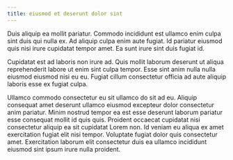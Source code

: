 ```yaml
---
title: eiusmod et deserunt dolor sint
---
```


Duis aliquip ea mollit pariatur. Commodo incididunt est ullamco enim culpa sint duis qui nulla ex. Ad aliquip culpa enim aute fugiat. Id pariatur eiusmod quis nisi irure cupidatat tempor amet. Ea sunt irure sint duis fugiat id.

Cupidatat est ad laboris non irure ad. Quis mollit laborum deserunt ut aliqua reprehenderit labore ut enim sint culpa tempor. Esse sint anim nulla nulla eiusmod eiusmod nisi eu eu. Fugiat cillum consectetur officia ad aute aliquip laboris esse ex fugiat culpa.

Ullamco commodo consectetur eu sit ullamco do sit ad eu. Aliquip consequat amet deserunt ullamco eiusmod excepteur dolor consectetur anim pariatur. Minim nostrud tempor ea est esse deserunt laborum pariatur esse consequat mollit id quis quis. Proident occaecat cupidatat nisi consectetur aliquip ea sit cupidatat Lorem non. Id veniam eu aliqua ex amet exercitation fugiat elit nisi tempor. Voluptate fugiat dolor quis consectetur amet. Exercitation laborum elit consectetur duis ea ullamco incididunt eiusmod sint ipsum irure nulla proident.